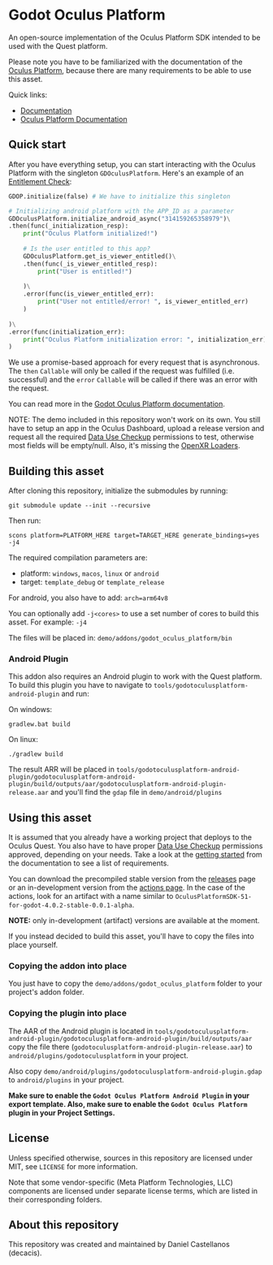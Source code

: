 # Godot Oculus Platform

An open-source implementation of the Oculus Platform SDK intended to be used with the Quest platform.

Please note you have to be familiarized with the documentation of the [Oculus Platform](https://developer.oculus.com/documentation/native/ps-platform-intro/), because there are many requirements to be able to use this asset.

Quick links:

- [Documentation](https://decacis.github.io/godot_oculus_platform/)
- [Oculus Platform Documentation](https://developer.oculus.com/documentation/native/ps-platform-intro/)

## Quick start

After you have everything setup, you can start interacting with the Oculus Platform with the singleton `GDOculusPlatform`. Here's an example of an [Entitlement Check](https://developer.oculus.com/documentation/native/ps-entitlement-check/):

```python
GDOP.initialize(false) # We have to initialize this singleton

# Initializing android platform with the APP_ID as a parameter
GDOculusPlatform.initialize_android_async("314159265358979")\
.then(func(_initialization_resp):
    print("Oculus Platform initialized!")
    
    # Is the user entitled to this app?
    GDOculusPlatform.get_is_viewer_entitled()\
    .then(func(_is_viewer_entitled_resp):
        print("User is entitled!")
        
    )\
    .error(func(is_viewer_entitled_err):
        print("User not entitled/error! ", is_viewer_entitled_err)
    )
    
)\
.error(func(initialization_err):
    print("Oculus Platform initialization error: ", initialization_err)
)
```

We use a promise-based approach for every request that is asynchronous. The `then` `Callable` will only be called if the request was fulfilled (i.e. successful) and the `error` `Callable` will be called if there was an error with the request.

You can read more in the [Godot Oculus Platform documentation](https://decacis.github.io/godot_oculus_platform/).

NOTE: The demo included in this repository won't work on its own. You still have to setup an app in the Oculus Dashboard, upload a release version and request all the required [Data Use Checkup](https://developer.oculus.com/resources/publish-data-use/) permissions to test, otherwise most fields will be empty/null. Also, it's missing the [OpenXR Loaders](https://github.com/GodotVR/godot_openxr_loaders).

## Building this asset

After cloning this repository, initialize the submodules by running:
```
git submodule update --init --recursive
```

Then run:
```
scons platform=PLATFORM_HERE target=TARGET_HERE generate_bindings=yes -j4
```

The required compilation parameters are:
- platform: `windows`, `macos`, `linux` or `android`
- target: `template_debug` or `template_release`

For android, you also have to add: `arch=arm64v8`

You can optionally add `-j<cores>` to use a set number of cores to build this asset. For example: `-j4`

The files will be placed in: `demo/addons/godot_oculus_platform/bin`

### Android Plugin
This addon also requires an Android plugin to work with the Quest platform. To build this plugin you have to navigate to `tools/godotoculusplatform-android-plugin` and run:

On windows:
```
gradlew.bat build
```

On linux:
```
./gradlew build
```

The result ARR will be placed in `tools/godotoculusplatform-android-plugin/godotoculusplatform-android-plugin/build/outputs/aar/godotoculusplatform-android-plugin-release.aar` and you'll find the `gdap` file in `demo/android/plugins`

## Using this asset

It is assumed that you already have a working project that deploys to the Oculus Quest. You also have to have proper [Data Use Checkup](https://developer.oculus.com/resources/publish-data-use/) permissions approved, depending on your needs. Take a look at the [getting started](https://decacis.github.io/godot_oculus_platform/getting-started/) from the documentation to see a list of requirements.

You can download the precompiled stable version from the [releases](https://github.com/decacis/godot_oculus_platform/releases) page or an in-development version from the [actions page](https://github.com/decacis/godot_oculus_platform/actions). In the case of the actions, look for an artifact with a name similar to `OculusPlatformSDK-51-for-godot-4.0.2-stable-0.0.1-alpha`.

**NOTE:** only in-development (artifact) versions are available at the moment.

If you instead decided to build this asset, you'll have to copy the files into place yourself.

### Copying the addon into place

You just have to copy the `demo/addons/godot_oculus_platform` folder to your project's addon folder.

### Copying the plugin into place

The AAR of the Android plugin is located in `tools/godotoculusplatform-android-plugin/godotoculusplatform-android-plugin/build/outputs/aar` copy the file there (`godotoculusplatform-android-plugin-release.aar`) to `android/plugins/godotoculusplatform` in your project.

Also copy `demo/android/plugins/godotoculusplatform-android-plugin.gdap` to `android/plugins` in your project.

**Make sure to enable the `Godot Oculus Platform Android Plugin` in your export template. Also, make sure to enable the `Godot Oculus Platform` plugin in your Project Settings.**

## License

Unless specified otherwise, sources in this repository are licensed under MIT, see `LICENSE` for more information.

Note that some vendor-specific (Meta Platform Technologies, LLC) components are licensed under separate license terms, which are listed in their corresponding folders.

## About this repository

This repository was created and maintained by Daniel Castellanos (decacis).
